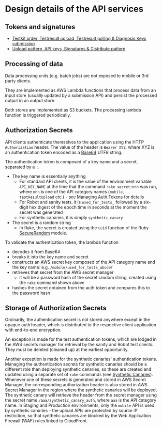 # Design details of the API services

## Tokens and signatures

- [Testkit order, Testresult upload, Testresult polling & Diagnosis Keys submission](details/testkit-order-test-result-key-upload.md)
- [Upload pattern, API keys, Signatures & Distribute pattern](details/upload-pattern-api-keys-signatures-distribute-pattern.md)

## Processing of data

Data processing units (e.g. batch jobs) are not exposed to mobile or 3rd party clients.

They are implemented as AWS Lambda functions that process data from an input store (usually updated by a submission API) and persist the processed output in an output store.

Both stores are implemented as S3 buckets. The processing lambda function is triggered periodically.

## Authorization Secrets

API clients authenticate themselves to the application using the HTTP `Authorization` header.
The value of the header is `Bearer XYZ`, where XYZ is an authentication token encoded as a 
[Base64](https://developer.mozilla.org/en-US/docs/Glossary/Base64) UTF8 string.

The authentication token is composed of a key name and a secret, separated by a `:`.
* The key name is essentially anything
  * For standard API clients, it is the value of the environment variable `API_KEY_NAME`
  at the time that the command `rake secret:nnn` was run,
  where `nnn` is one of the API category names (`mobile`, `testResultUpload` etc.) - see
  [Managing Auth Tokens](../howto/ManageTestAuthTokens.md) for details
  * For Robot and sanity tests, it is `used_for_tests_` followed by a six-digit hex digest of
  the epoch time in seconds at the moment the secret was generated
  * For synthetic canaries, it is simply `synthetic_canary`
* The secret is a random string
  * In Rake, the secret is created using the `uuid` function of the Ruby
  [SecureRandom](https://docs.ruby-lang.org/en/master/SecureRandom.html) module.

To validate the authentication token, the lambda function
* decodes it from Base64
* breaks it into the key name and secret
* constructs an AWS secret key composed of the API category name and the key name:
  e.g. `/mobile/used_for_tests_abcdef`
* retrieves that secret from the AWS secret manager
  * it will be a password hash of the secret random string,
  created using the `rake` command shown above
* hashes the secret obtained from the auth token and compares this to the password hash

## Storage of Authorization Secrets
Ordinarily, the authentication secret is not stored anywhere except in the opaque auth header,
which is distributed to the respective client application with end-to-end encryption.

An exception is made for the test authentication tokens, which are lodged in the
AWS secrets manager for retrieval by the sanity and Robot test clients.
They must be deleted (cleaned up) at the earliest opportunity.

Another exception is made for the synthetic canaries' authentication tokens.
Managing the authentication secrets for synthetic canaries should be
a different role than deploying synthetic canaries, so these are created
and updated using a separate set of `rake` commands
(see [Synthetic Canaries](../howto/SyntheticCanaries.md)).
Whenever one of these secrets is generated and stored in AWS Secret Manager,
the corresponding authorization header is also stored in AWS Secret Manager
in the region where the synthetic canaries will be deployed.
The synthetic canary will retrieve the header from the secret manager
using the secret name `/aaa/synthetic_canary_auth`, where `aaa` is the API category name.
In Staging and Production environments, only the `mobile` API is used by
synthetic canaries - the upload APIs are protected by source IP restriction,
so that synthetic canaries are blocked by the Web Application Firewall (WAF) rules
linked to CloudFront.
